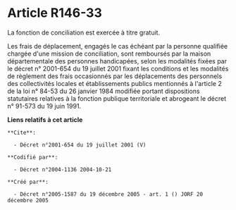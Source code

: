 # Article R146-33

La fonction de conciliation est exercée à titre gratuit. 

Les frais de déplacement, engagés le cas échéant par la personne qualifiée chargée d'une mission de conciliation, sont
remboursés par la maison départementale des personnes handicapées, selon les modalités fixées par le décret n° 2001-654 du 19
juillet 2001 fixant les conditions et les modalités de règlement des frais occasionnés par les déplacements des personnels
des collectivités locales et établissements publics mentionnés à l'article 2 de la loi n° 84-53 du 26 janvier 1984 modifiée
portant dispositions statutaires relatives à la fonction publique territoriale et abrogeant le décret n° 91-573 du 19 juin
1991.

**Liens relatifs à cet article**

	**Cite**:

	  - Décret n°2001-654 du 19 juillet 2001 (V)

	**Codifié par**:

	  - Décret n°2004-1136 2004-10-21

	**Créé par**:

	  - Décret n°2005-1587 du 19 décembre 2005 - art. 1 () JORF 20 décembre 2005
